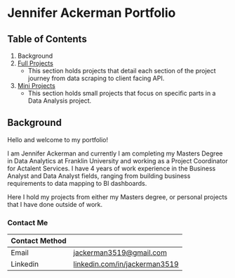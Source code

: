 # Jennifer Ackerman Portfolio

## Table of Contents
1. Background
2. [Full Projects](https://github.com/JennAckerman/Portfolio/tree/main/Full%20Projects)
    - This section holds projects that detail each section of the project journey from data scraping to client facing API.
3. [Mini Projects](https://github.com/JennAckerman/Portfolio/tree/main/Mini%20Projects)
    - This section holds small projects that focus on specific parts in a Data Analysis project.
    
## Background
Hello and welcome to my portfolio!

I am Jennifer Ackerman and currently I am completing my Masters Degree in Data Analytics at Franklin University and working as a Project Coordinator for Actalent Services.  I have 4 years of work experience in the Business Analyst and Data Analyst fields, ranging from building business requirements to data mapping to BI dashboards.  

Here I hold my projects from either my Masters degree, or personal projects that I have done outside of work.

### Contact Me

|Contact Method| |
|---------|---------|
|Email| jackerman3519@gmail.com|
|Linkedin| [linkedin.com/in/jackerman3519](https://www.linkedin.com/in/jackerman3519/)|

